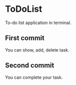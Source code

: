 # ToDoList
To-do list application in terminal.
## First commit
You can show, add, delete task.
## Second commit
You can complete your task.